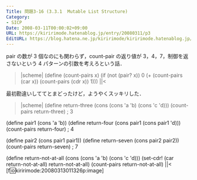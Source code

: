 ```yaml
---
Title: 問題3-16 (3.3.1  Mutable List Structure)
Category:
- SICP
Date: 2008-03-11T00:00:02+09:00
URL: https://kiririmode.hatenablog.jp/entry/20080311/p3
EditURL: https://blog.hatena.ne.jp/kiririmode/kiririmode.hatenablog.jp/atom/entry/8454420450078215316
---
```



pair の数が 3 個なのにも関わらず，count-pair の返り値が 3，4，7，制御を返さないという 4 パターンの引数を考えろという話．
>|scheme|
(define (count-pairs x)
  (if (not (pair? x))
      0
      (+ (count-pairs (car x))
	 (count-pairs (cdr x))
	 1)))
||<

最初勘違いしててとまどったけど，ようやくスッキリした．
>|scheme|
(define return-three (cons (cons 'a 'b) (cons 'c 'd)))
(count-pairs return-three) ; 3

(define pair1 (cons 'a 'b))
(define return-four (cons pair1 (cons pair1 'd)))
(count-pairs return-four) ; 4

(define pair2 (cons pair1 pair1))
(define return-seven (cons pair2 pair2))
(count-pairs return-seven) ; 7

(define return-not-at-all (cons (cons 'a 'b) (cons 'c 'd)))
(set-cdr! (car return-not-at-all) return-not-at-all)
(count-pairs return-not-at-all)
||<
[f:id:kiririmode:20080313011326p:image]
